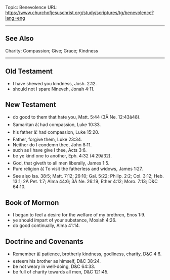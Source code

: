 Topic: Benevolence
URL: https://www.churchofjesuschrist.org/study/scriptures/tg/benevolence?lang=eng

---

## See Also

Charity; Compassion; Give; Grace; Kindness

---

## Old Testament

- I have shewed you kindness, Josh. 2:12.
- should not I spare Nineveh, Jonah 4:11.

## New Testament

- do good to them that hate you, Matt. 5:44 (3Â Ne. 12:43â48).
- Samaritan â¦ had compassion, Luke 10:33.
- his father â¦ had compassion, Luke 15:20.
- Father, forgive them, Luke 23:34.
- Neither do I condemn thee, John 8:11.
- such as I have give I thee, Acts 3:6.
- be ye kind one to another, Eph. 4:32 (4:29â32).
- God, that giveth to all men liberally, James 1:5.
- Pure religion â¦ To visit the fatherless and widows, James 1:27.
- See also Isa. 38:5; Matt. 7:12; 26:10; Gal. 5:22; Philip. 2:2; Col. 3:12; Heb. 13:1; 2Â Pet. 1:7; Alma 44:6; 3Â Ne. 26:19; Ether 4:12; Moro. 7:13; D&C 64:10.

## Book of Mormon

- I began to feel a desire for the welfare of my brethren, Enos 1:9.
- ye should impart of your substance, Mosiah 4:26.
- do good continually, Alma 41:14.

## Doctrine and Covenants

- Remember â¦ patience, brotherly kindness, godliness, charity, D&C 4:6.
- esteem his brother as himself, D&C 38:24.
- be not weary in well-doing, D&C 64:33.
- be full of charity towards all men, D&C 121:45.

